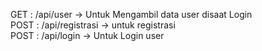 GET : /api/user  -> Untuk Mengambil data user disaat Login <br/>
POST : /api/registrasi -> untuk registrasi<br/>
POST : /api/login -> Untuk Login user

